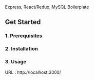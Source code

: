 Express, React/Redux, MySQL Boilerplate

## Get Started

### 1. Prerequisites



### 2. Installation



### 3. Usage

URL : http://localhost:3000/



